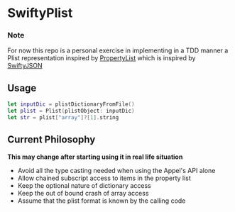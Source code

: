 # SwiftyPlist

### Note

For now this repo is a personal exercise in implementing in a TDD manner a Plist representation inspired by [PropertyList](https://github.com/monyschuk/PropertyList) which is inspired by [SwiftyJSON](https://github.com/SwiftyJSON/SwiftyJSON)

## Usage
```Swift
let inputDic = plistDictionaryFromFile()
let plist = Plist(plistObject: inputDic)
let str = plist["array"]?[1].string
```
## Current Philosophy
**This may change after starting using it in real life situation**
* Avoid all the type casting needed when using the Appel's API alone
* Allow chained subscript access to items in the property list
* Keep the optional nature of dictionary access
* Keep the out of bound crash of array access
* Assume that the plist format is known by the calling code
